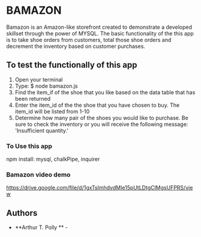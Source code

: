 # BAMAZON

Bamazon is an Amazon-like storefront created to demonstrate a developed skillset through the power of MYSQL. The basic functionality of the this app is to take shoe orders from customers, total those shoe orders and decrement the inventory based on customer purchases.

## To test the functionally of this app 
1. Open your terminal 
2. Type: $ node bamazon.js 
3. Find the item_if of the shoe that you like based on the data table that has been returned
4. Enter the item_id of the the shoe that you have chosen to buy. The item_id will be listed from 1-10
5. Determine how many pair of the shoes you would like to purchase. Be sure to check the inventory or you will receive the following message: 'Insufficient quantity.'


### To Use this app

npm install: mysql, chalkPipe, inquirer



### Bamazon video demo

https://drive.google.com/file/d/1gxTsImhdvdMIe15pUtLDtgClMgsUFPRS/view

## Authors

* **Arthur T. Polly ** - 
